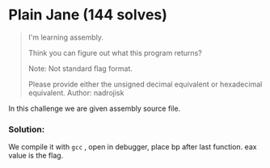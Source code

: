 # Plain Jane (144 solves)

> I'm learning assembly. 
>
> Think you can figure out what this program returns? 
>
> Note: Not standard flag format. 
>
> Please provide either the unsigned decimal equivalent or hexadecimal equivalent. Author: nadrojisk



In this challenge we are given assembly source file. 



### Solution:

We compile it with `gcc` , open in debugger, place bp after last function. eax value is the flag.